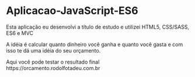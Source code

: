 # Aplicacao-JavaScript-ES6
<p>Esta aplicação eu desenvolvi a título de estudo e utilizei HTML5, CSS/SASS, ES6 e MVC</p>
<p>A idéia é calcular quanto dinheiro você ganha e quanto você gasta e com isso te dá uma idéia do seu orçamento.</p>
<p>Aqui você pode testar o resultado final https://orcamento.rodolfotadeu.com.br<p>
